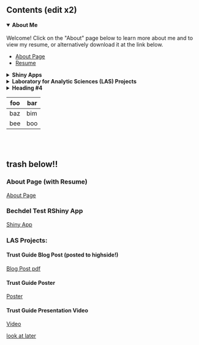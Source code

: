 <h2>Contents (edit x2)</h2>

<details open>
<summary><b>About Me</b></summary>
<br> 
Welcome! Click on the "About" page below to learn more about me and to view my resume, or alternatively download it at the link below. 

+ [About Page](about.md)
+ [Resume](Salo_Grace_Resume.pdf)
</details>


<details><summary><b>Shiny Apps</b></summary>
<p>
- [Bechdel Test RShiny App](https://gracesalo.shinyapps.io/bechdel_test/)
- next shiny app #1
- next shiny app #2
</p>
</details>


<details>
<summary><b>Laboratory for Analytic Sciences (LAS) Projects</b></summary>
<br>
The Laboratory for Analytic Sciences is a research collaboration between the National Security Agency (NSA) and NC State University. As an intern, I worked with Pew Data .. ......, and researched trust in the NSA Analyst reporting space, including compiling a literature review, writing a blog post, and creating an accessible poster.  
<br></br>

After I wrote this blog post, it was posted to the "highside", a colloquial name for the restricted-access webpage for NSA Analysts to securely share information within the NSA intelligence community.
- [Trust Guide Blog Post](Grace_Salo_Blog_Post.pdf)

A non-research accessible poster summarizing my research into the dynamic of trust within NSA Analyst Reporting.
- [Trust Guide Poster](https://bit.ly/trustguide)

For my final intern presentation, I chose to share a synopsis of my trust-related research.  
- [Trust Guide Presentation Video](Grace_Salo_Trust_Project.mp4)
</details>
 
 
<details>
<summary><b>Heading #4</b></summary>
<br> 

- [page one](page1.md)
 + markdown list 1
    + nested 1
    + nested 2
 + markdown list 2
</details>



| foo | bar |
| --- | --- |
| baz | bim |
| bee | boo |




<br></br>

## trash below!!
### About Page (with Resume)
[About Page](about.md)

### Bechdel Test RShiny App
[Shiny App](https://gracesalo.shinyapps.io/bechdel_test/)

### LAS Projects:
#### Trust Guide Blog Post (posted to highside!)
[Blog Post pdf](Grace_Salo_Blog_Post.pdf)

#### Trust Guide Poster
[Poster](https://bit.ly/trustguide)

#### Trust Guide Presentation Video
[Video](Grace_Salo_Trust_Project.mp4)

[look at later](bechdel_test/app.R)
